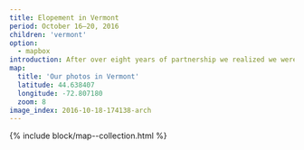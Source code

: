 ```yaml
---
title: Elopement in Vermont
period: October 16–20, 2016
children: 'vermont'
option:
  - mapbox
introduction: After over eight years of partnership we realized we were overdue to get our legal benefits and recognition – we planned a simple but memorable elopement in our favorite state, Vermont, in October 2016.
map:
  title: 'Our photos in Vermont'
  latitude: 44.638407
  longitude: -72.807180
  zoom: 8
image_index: 2016-10-18-174138-arch
---
```


{% include block/map--collection.html %}
